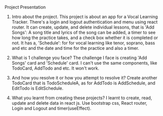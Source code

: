 Project Presentation

1. Intro about the project.
   This project is about an app for a Vocal Learning Tracker. There's a login and logout authentication and menu using react router. It can create, update, and delete individual lessons, that is 'Add Songs': A song title and lyrics of the song can be added, a timer to see how long the practice takes, and a check box whether it is completed or not. It has a, 'Schedule': for for vocal learning like tenor, soprano, bass and etc and the
   date and time for the practice and also a timer.

2. What is 1 challenge you face?
   The challenge I face is creating 'Add Songs' card and 'Schedule' card. I can't use the same components, like TodoCard, AddTodo and etc. It won't work.

3. And how you resolve it or how you attempt to resolve it?
   Create another TodoCard that is TodoScheduleA, as for AddTodo is AddSchedule, and EditTodo is EditSchedule.

4. What you learnt from creating these projects?
   I learnt to create, read, update and delete data in react js. Use bootstrap css, React router, Login and Logout and timer(useEffect).

